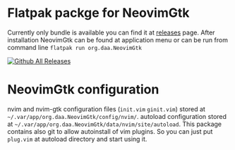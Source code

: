 # Flatpak packge for NeovimGtk
Currently only bundle is available you can find it at [releases](https://github.com/daa84/neovim-gtk-flatpak/releases) page.
After installation NeovimGtk can be found at application menu or can be run from command line `flatpak run org.daa.NeovimGtk`

[![Github All Releases](https://img.shields.io/github/downloads/daa84/neovim-gtk-flatpak/total.svg)]()


# NeovimGtk configuration
nvim and nvim-gtk configuration files (`init.vim` `ginit.vim`) stored at `~/.var/app/org.daa.NeovimGtk/config/nvim/`.
autoload configuration stored at `~/.var/app/org.daa.NeovimGtk/data/nvim/site/autoload`.
This package contains also git to allow autoinstall of vim plugins. So you can just put `plug.vim` at autoload directory and start using it.
